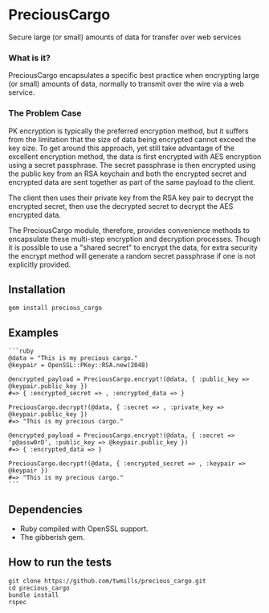 # PreciousCargo

Secure large (or small) amounts of data for transfer over web services

### What is it?

PreciousCargo encapsulates a specific best practice when encrypting large (or small) amounts of data, normally to transmit over the wire via a web service.

### The Problem Case

PK encryption is typically the preferred encryption method, but it suffers from the limitation that the size of data being encrypted cannot exceed the key size. To get around this approach, yet still take advantage of the excellent encryption method, the data is first encrypted with AES encryption using a secret passphrase. The secret passphrase is then encrypted using the public key from an RSA keychain and both the encrypted secret and encrypted data are sent together as part of the same payload to the client.

The client then uses their private key from the RSA key pair to decrypt the encrypted secret, then use the decrypted secret to decrypt the AES encrypted data.

The PreciousCargo module, therefore, provides convenience methods to encapsulate these multi-step encryption and decryption processes. Though it is possible to use a "shared secret" to encrypt the data, for extra security the encrypt method will generate a random secret passphrase if one is not explicitly provided.

## Installation

    gem install precious_cargo

## Examples

    ```ruby
    @data = "This is my precious cargo."
    @keypair = OpenSSL::PKey::RSA.new(2048)

    @encrypted_payload = PreciousCargo.encrypt!(@data, { :public_key => @keypair.public_key })
    #=> { :encrypted_secret => , :encrypted_data => }

    PreciousCargo.decrypt!(@data, { :secret => , :private_key => @keypair.public_key })
    #=> "This is my precious cargo."

    @encrypted_payload = PreciousCargo.encrypt!(@data, { :secret => 'p@assw0rD', :public_key => @keypair.public_key })
    #=> { :encrypted_data => }

    PreciousCargo.decrypt!(@data, { :encrypted_secret => , :keypair => @keypair })
    #=> "This is my precious cargo."
    ```

## Dependencies

* Ruby compiled with OpenSSL support.
* The gibberish gem.

## How to run the tests

    git clone https://github.com/twmills/precious_cargo.git
    cd precious_cargo
    bundle install
    rspec